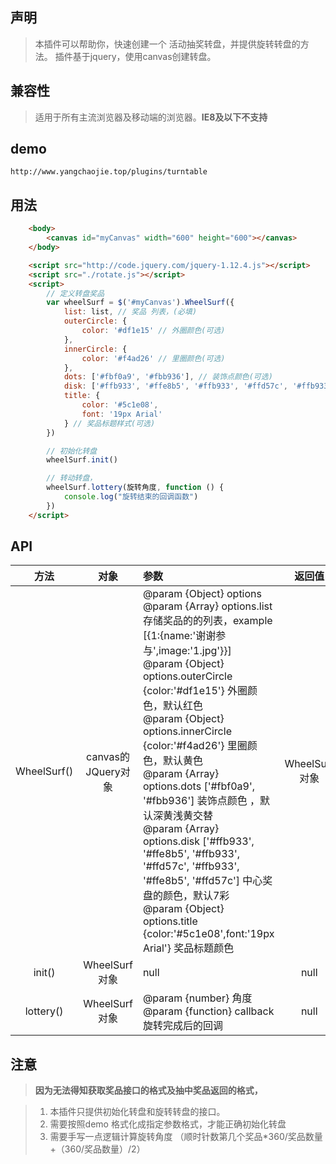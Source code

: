 ## 声明
> 本插件可以帮助你，快速创建一个 活动抽奖转盘，并提供旋转转盘的方法。
> 插件基于jquery，使用canvas创建转盘。
## 兼容性
> 适用于所有主流浏览器及移动端的浏览器。**IE8及以下不支持**
## demo
    http://www.yangchaojie.top/plugins/turntable
## 用法
```html
    <body>
        <canvas id="myCanvas" width="600" height="600"></canvas>
    </body>

    <script src="http://code.jquery.com/jquery-1.12.4.js"></script>
    <script src="./rotate.js"></script>
    <script>
        // 定义转盘奖品
        var wheelSurf = $('#myCanvas').WheelSurf({
            list: list, // 奖品 列表，(必填)
            outerCircle: {
                color: '#df1e15' // 外圈颜色(可选)
            },
            innerCircle: {
                color: '#f4ad26' // 里圈颜色(可选)
            },
            dots: ['#fbf0a9', '#fbb936'], // 装饰点颜色(可选)
            disk: ['#ffb933', '#ffe8b5', '#ffb933', '#ffd57c', '#ffb933', '#ffe8b5', '#ffd57c'], //中心奖盘的颜色，默认7彩(可选)
            title: {
                color: '#5c1e08',
                font: '19px Arial'
            } // 奖品标题样式(可选)
        })

        // 初始化转盘
        wheelSurf.init()

        // 转动转盘，
        wheelSurf.lottery(旋转角度, function () {
            console.log("旋转结束的回调函数")
        })
    </script>
```
## API

|方法|对象|参数|返回值|
|:-:|:-:|:-|:-:|
|WheelSurf()|canvas的JQuery对象|  @param {Object} options<br>@param {Array}  options.list  存储奖品的的列表，example [{1:{name:'谢谢参与',image:'1.jpg'}}]<br>@param {Object} options.outerCircle {color:'#df1e15'} 外圈颜色，默认红色<br>@param {Object} options.innerCircle {color:'#f4ad26'} 里圈颜色，默认黄色<br>@param {Array}  options.dots ['#fbf0a9', '#fbb936'] 装饰点颜色 ，默认深黄浅黄交替<br>@param {Array}  options.disk ['#ffb933', '#ffe8b5', '#ffb933', '#ffd57c', '#ffb933', '#ffe8b5', '#ffd57c'] 中心奖盘的颜色，默认7彩<br>@param {Object} options.title {color:'#5c1e08',font:'19px Arial'} 奖品标题颜色| WheelSurf对象 |
|init()|WheelSurf对象|null|null|
|lottery()|WheelSurf对象|@param {number} 角度<br> @param {function} callback 旋转完成后的回调|null|


## 注意

> **因为无法得知获取奖品接口的格式及抽中奖品返回的格式，**

> 1. 本插件只提供初始化转盘和旋转转盘的接口。
> 2. 需要按照demo 格式化成指定参数格式，才能正确初始化转盘
> 3. 需要手写一点逻辑计算旋转角度 （顺时针数第几个奖品*360/奖品数量+（360/奖品数量）/2）

